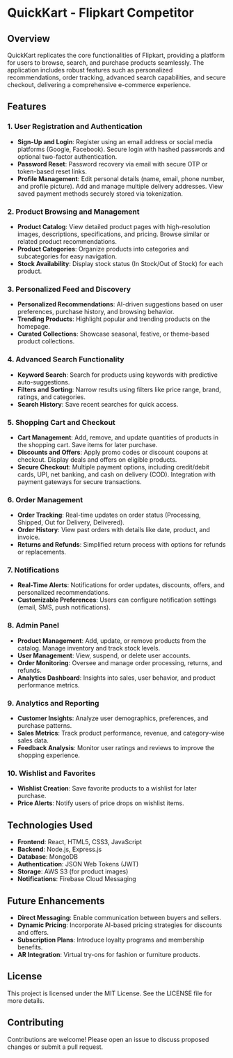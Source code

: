 # QuickKart - Flipkart Competitor

## Overview
QuickKart replicates the core functionalities of Flipkart, providing a platform for users to browse, search, and purchase products seamlessly. The application includes robust features such as personalized recommendations, order tracking, advanced search capabilities, and secure checkout, delivering a comprehensive e-commerce experience.

## Features

### 1. User Registration and Authentication

- **Sign-Up and Login**: Register using an email address or social media platforms (Google, Facebook). Secure login with hashed passwords and optional two-factor authentication.
- **Password Reset**: Password recovery via email with secure OTP or token-based reset links.
- **Profile Management**: Edit personal details (name, email, phone number, and profile picture). Add and manage multiple delivery addresses. View saved payment methods securely stored via tokenization.

### 2. Product Browsing and Management

- **Product Catalog**: View detailed product pages with high-resolution images, descriptions, specifications, and pricing. Browse similar or related product recommendations.
- **Product Categories**: Organize products into categories and subcategories for easy navigation.
- **Stock Availability**: Display stock status (In Stock/Out of Stock) for each product.

### 3. Personalized Feed and Discovery

- **Personalized Recommendations**: AI-driven suggestions based on user preferences, purchase history, and browsing behavior.
- **Trending Products**: Highlight popular and trending products on the homepage.
- **Curated Collections**: Showcase seasonal, festive, or theme-based product collections.

### 4. Advanced Search Functionality

- **Keyword Search**: Search for products using keywords with predictive auto-suggestions.
- **Filters and Sorting**: Narrow results using filters like price range, brand, ratings, and categories.
- **Search History**: Save recent searches for quick access.

### 5. Shopping Cart and Checkout

- **Cart Management**: Add, remove, and update quantities of products in the shopping cart. Save items for later purchase.
- **Discounts and Offers**: Apply promo codes or discount coupons at checkout. Display deals and offers on eligible products.
- **Secure Checkout**: Multiple payment options, including credit/debit cards, UPI, net banking, and cash on delivery (COD). Integration with payment gateways for secure transactions.

### 6. Order Management

- **Order Tracking**: Real-time updates on order status (Processing, Shipped, Out for Delivery, Delivered).
- **Order History**: View past orders with details like date, product, and invoice.
- **Returns and Refunds**: Simplified return process with options for refunds or replacements.

### 7. Notifications

- **Real-Time Alerts**: Notifications for order updates, discounts, offers, and personalized recommendations.
- **Customizable Preferences**: Users can configure notification settings (email, SMS, push notifications).

### 8. Admin Panel

- **Product Management**: Add, update, or remove products from the catalog. Manage inventory and track stock levels.
- **User Management**: View, suspend, or delete user accounts.
- **Order Monitoring**: Oversee and manage order processing, returns, and refunds.
- **Analytics Dashboard**: Insights into sales, user behavior, and product performance metrics.

### 9. Analytics and Reporting

- **Customer Insights**: Analyze user demographics, preferences, and purchase patterns.
- **Sales Metrics**: Track product performance, revenue, and category-wise sales data.
- **Feedback Analysis**: Monitor user ratings and reviews to improve the shopping experience.

### 10. Wishlist and Favorites

- **Wishlist Creation**: Save favorite products to a wishlist for later purchase.
- **Price Alerts**: Notify users of price drops on wishlist items.



## Technologies Used

- **Frontend**: React, HTML5, CSS3, JavaScript
- **Backend**: Node.js, Express.js
- **Database**: MongoDB
- **Authentication**: JSON Web Tokens (JWT)
- **Storage**: AWS S3 (for product images)
- **Notifications**: Firebase Cloud Messaging

## Future Enhancements

- **Direct Messaging**: Enable communication between buyers and sellers.
- **Dynamic Pricing**: Incorporate AI-based pricing strategies for discounts and offers.
- **Subscription Plans**: Introduce loyalty programs and membership benefits.
- **AR Integration**: Virtual try-ons for fashion or furniture products.

## License
This project is licensed under the MIT License. See the LICENSE file for more details.

## Contributing
Contributions are welcome! Please open an issue to discuss proposed changes or submit a pull request.
